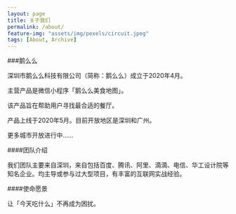 ```yaml
---
layout: page
title: 关于我们
permalink: /about/
feature-img: "assets/img/pexels/circuit.jpeg"
tags: [About, Archive]
---
```


###鹅么么

深圳市鹅么么科技有限公司（简称：鹅么么）成立于2020年4月。<br/>

主营产品是微信小程序「鹅么么美食地图」。<br/>

该产品旨在帮助用户寻找最合适的餐厅。<br/>

产品上线于2020年5月。目前开放地区是深圳和广州。<br/>

更多城市开放进行中……

####团队介绍

我们团队主要来自深圳，来自包括百度、腾讯、阿里、滴滴、电信、华工设计院等知名企业。均主导或参与过大型项目，有丰富的互联网实战经验。

####使命愿景

让「今天吃什么」不再成为困扰。




